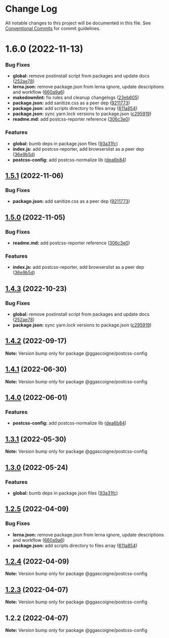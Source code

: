 # Change Log

All notable changes to this project will be documented in this file.
See [Conventional Commits](https://conventionalcommits.org) for commit guidelines.

# 1.6.0 (2022-11-13)

### Bug Fixes

- **global:** remove postinstall script from packages and update docs ([252ae78](https://github.com/ggascoigne/shareable-configs/commit/252ae787ec89902f130ee28d2af63255fdfabb4d))
- **lerna.json:** remove package.json from lerna ignore, update descriptions and workflow ([660a9a6](https://github.com/ggascoigne/shareable-configs/commit/660a9a60858863dca1d4b87cb0a3c49ffd2186b6))
- **makedownlint:** fix rules and cleanup changelogs ([23eb605](https://github.com/ggascoigne/shareable-configs/commit/23eb605a42fd51ca0b5d24de781929a1662e634f))
- **package.json:** add sanitize.css as a peer dep ([9211773](https://github.com/ggascoigne/shareable-configs/commit/9211773a098fe4c9ad8de1aea0fe88dac29e7016))
- **package.json:** add scripts directory to files array ([611a854](https://github.com/ggascoigne/shareable-configs/commit/611a8546f5c398404e5f226d61b5b42939944cc9))
- **package.json:** sync yarn.lock versions to package.json ([c295919](https://github.com/ggascoigne/shareable-configs/commit/c295919e8cd1fbbd7965fe67d0188e0d657b6427))
- **readme.md:** add postcss-reporter reference ([306c3e0](https://github.com/ggascoigne/shareable-configs/commit/306c3e07a16056408f455f1f82029f4f37aa822c))

### Features

- **global:** bumb deps in package.json files ([93a31fc](https://github.com/ggascoigne/shareable-configs/commit/93a31fc22c3fa646b0b037af65193a0ef1a3a1c6))
- **index.js:** add postcss-reporter, add browserslist as a peer dep ([36e9b5d](https://github.com/ggascoigne/shareable-configs/commit/36e9b5df30cabb673332afe4b54369d7a8efd5f1))
- **postcss-config:** add postcss-normalize lib ([dea6b84](https://github.com/ggascoigne/shareable-configs/commit/dea6b843506c556129c80658a5046a75e1bad38e))

## [1.5.1](https://github.com/ggascoigne/shareable-configs/compare/@ggascoigne/postcss-config@1.5.0...@ggascoigne/postcss-config@1.5.1) (2022-11-06)

### Bug Fixes

- **package.json:** add sanitize.css as a peer dep ([9211773](https://github.com/ggascoigne/shareable-configs/commit/9211773a098fe4c9ad8de1aea0fe88dac29e7016))

## [1.5.0](https://github.com/ggascoigne/shareable-configs/compare/@ggascoigne/postcss-config@1.4.3...@ggascoigne/postcss-config@1.5.0) (2022-11-05)

### Bug Fixes

- **readme.md:** add postcss-reporter reference ([306c3e0](https://github.com/ggascoigne/shareable-configs/commit/306c3e07a16056408f455f1f82029f4f37aa822c))

### Features

- **index.js:** add postcss-reporter, add browserslist as a peer dep ([36e9b5d](https://github.com/ggascoigne/shareable-configs/commit/36e9b5df30cabb673332afe4b54369d7a8efd5f1))

## [1.4.3](https://github.com/ggascoigne/shareable-configs/compare/@ggascoigne/postcss-config@1.4.2...@ggascoigne/postcss-config@1.4.3) (2022-10-23)

### Bug Fixes

- **global:** remove postinstall script from packages and update docs ([252ae78](https://github.com/ggascoigne/shareable-configs/commit/252ae787ec89902f130ee28d2af63255fdfabb4d))
- **package.json:** sync yarn.lock versions to package.json ([c295919](https://github.com/ggascoigne/shareable-configs/commit/c295919e8cd1fbbd7965fe67d0188e0d657b6427))

## [1.4.2](https://github.com/ggascoigne/shareable-configs/compare/@ggascoigne/postcss-config@1.4.1...@ggascoigne/postcss-config@1.4.2) (2022-09-17)

**Note:** Version bump only for package @ggascoigne/postcss-config

## [1.4.1](https://github.com/ggascoigne/shareable-configs/compare/@ggascoigne/postcss-config@1.4.0...@ggascoigne/postcss-config@1.4.1) (2022-06-30)

**Note:** Version bump only for package @ggascoigne/postcss-config

## [1.4.0](https://github.com/ggascoigne/shareable-configs/compare/@ggascoigne/postcss-config@1.3.1...@ggascoigne/postcss-config@1.4.0) (2022-06-01)

### Features

- **postcss-config:** add postcss-normalize lib ([dea6b84](https://github.com/ggascoigne/shareable-configs/commit/dea6b843506c556129c80658a5046a75e1bad38e))

## [1.3.1](https://github.com/ggascoigne/shareable-configs/compare/@ggascoigne/postcss-config@1.3.0...@ggascoigne/postcss-config@1.3.1) (2022-05-30)

**Note:** Version bump only for package @ggascoigne/postcss-config

## [1.3.0](https://github.com/ggascoigne/shareable-configs/compare/@ggascoigne/postcss-config@1.2.5...@ggascoigne/postcss-config@1.3.0) (2022-05-24)

### Features

- **global:** bumb deps in package.json files ([93a31fc](https://github.com/ggascoigne/shareable-configs/commit/93a31fc22c3fa646b0b037af65193a0ef1a3a1c6))

## [1.2.5](https://github.com/ggascoigne/shareable-configs/compare/@ggascoigne/postcss-config@1.2.4...@ggascoigne/postcss-config@1.2.5) (2022-04-09)

### Bug Fixes

- **lerna.json:** remove package.json from lerna ignore, update descriptions and workflow ([660a9a6](https://github.com/ggascoigne/shareable-configs/commit/660a9a60858863dca1d4b87cb0a3c49ffd2186b6))
- **package.json:** add scripts directory to files array ([611a854](https://github.com/ggascoigne/shareable-configs/commit/611a8546f5c398404e5f226d61b5b42939944cc9))

## [1.2.4](https://github.com/ggascoigne/shareable-configs/compare/@ggascoigne/postcss-config@1.2.3...@ggascoigne/postcss-config@1.2.4) (2022-04-09)

**Note:** Version bump only for package @ggascoigne/postcss-config

## [1.2.3](https://github.com/ggascoigne/shareable-configs/compare/@ggascoigne/postcss-config@1.2.2...@ggascoigne/postcss-config@1.2.3) (2022-04-07)

**Note:** Version bump only for package @ggascoigne/postcss-config

## 1.2.2 (2022-04-07)

**Note:** Version bump only for package @ggascoigne/postcss-config
